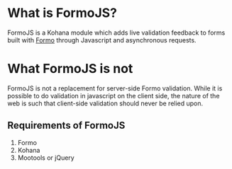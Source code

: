 # What is FormoJS? #

FormoJS is a Kohana module which adds live validation feedback to forms built with [Formo](http://github.com/bmidget/kohana-formo) through Javascript and asynchronous requests.

# What FormoJS is not # 

FormoJS is not a replacement for server-side Formo validation. While it is possible to do validation in javascript on the client side, the nature of the web is such that client-side validation should never be relied upon.

## Requirements of FormoJS ##

1. Formo
2. Kohana
2. Mootools or jQuery